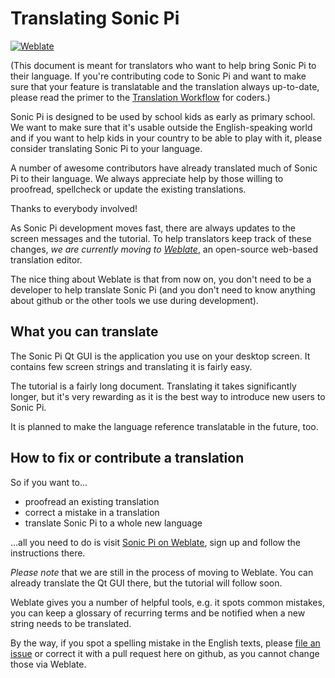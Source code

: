 # Translating Sonic Pi

[![Weblate](https://hosted.weblate.org/widgets/sonic-pi/-/svg-badge.svg)](https://hosted.weblate.org/engage/sonic-pi/)

(This document is meant for translators who want to help bring Sonic Pi 
to their language. If you're contributing code to Sonic Pi and want to 
make sure that your feature is translatable and the translation always 
up-to-date, please read the primer to the [Translation 
Workflow](TRANSLATION-WORKFLOW.md) for coders.)

Sonic Pi is designed to be used by school kids as early as primary 
school. We want to make sure that it's usable outside the 
English-speaking world and if you want to help kids in your country to 
be able to play with it, please consider translating Sonic Pi to your 
language.

A number of awesome contributors have already translated much of Sonic 
Pi to their language. We always appreciate help by those willing to 
proofread, spellcheck or update the existing translations. 

Thanks to everybody involved!

As Sonic Pi development moves fast, there are always updates to the 
screen messages and the tutorial. To help translators keep track of 
these changes, _we are currently moving to 
*[Weblate](https://hosted.weblate.org/engage/sonic-pi/)*_, an 
open-source web-based translation editor.

The nice thing about Weblate is that from now on, you don't need to be 
a developer to help translate Sonic Pi (and you don't need to know 
anything about github or the other tools we use during development).

## What you can translate

The Sonic Pi Qt GUI is the application you use on your desktop screen.
It contains few screen strings and translating it is fairly easy.

The tutorial is a fairly long document. Translating it takes 
significantly longer, but it's very rewarding as it is the best way to 
introduce new users to Sonic Pi.

It is planned to make the language reference translatable in the 
future, too.

## How to fix or contribute a translation

So if you want to...

- proofread an existing translation
- correct a mistake in a translation
- translate Sonic Pi to a whole new language

...all you need to do is visit [Sonic Pi on 
Weblate](https://hosted.weblate.org/engage/sonic-pi/), sign up and 
follow the instructions there.

_Please note_ that we are still in the process of moving to Weblate. 
You can already translate the Qt GUI there, but the tutorial will 
follow soon.

Weblate gives you a number of helpful tools, e.g. it spots common 
mistakes, you can keep a glossary of recurring terms and be notified 
when a new string needs to be translated.

By the way, if you spot a spelling mistake in the English texts, please 
[file an issue](https://github.com/samaaron/sonic-pi/issues) or correct 
it with a pull request here on github, as you cannot change those via 
Weblate.
